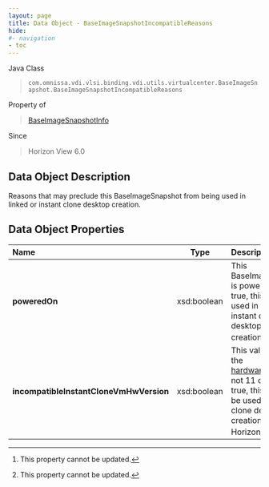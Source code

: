 ```yaml
---
layout: page
title: Data Object - BaseImageSnapshotIncompatibleReasons
hide:
#- navigation
- toc
---
```






Java Class
> `com.omnissa.vdi.vlsi.binding.vdi.utils.virtualcenter.BaseImageSnapshot.BaseImageSnapshotIncompatibleReasons`

Property of
> [BaseImageSnapshotInfo](vdi.utils.virtualcenter.BaseImageSnapshot.BaseImageSnapshotInfo.md#field_detail)

Since
> Horizon View 6.0


## Data Object Description

Reasons that may preclude this BaseImageSnapshot from being used in linked or instant clone desktop creation.

## Data Object Properties

 Name | Type | Description
:---|:---:|:---
**poweredOn**|  xsd:boolean|  This BaseImageSnapshot is powered on. If true, this cannot be used in linked or instant clone desktop or farm creation. [^2]
**incompatibleInstantCloneVmHwVersion**|  xsd:boolean|  This value is true if the [hardwareVersion](vdi.utils.virtualcenter.BaseImageSnapshot.BaseImageSnapshotInfo.md#hardwareVersion) is not 11 or above. If true, this VM cannot be used in Instant clone desktop pool creation.  **_Since_** Horizon 7.0 [^2]
 


 


[^2]: This property cannot be updated.